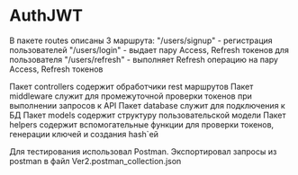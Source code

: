 # AuthJWT

В пакете routes описаны 3 маршрута:
    "/users/signup" - регистрация пользователей
    "/users/login" - выдает пару Access, Refresh токенов для пользователя
    "/users/refresh" - выполняет Refresh операцию на пару Access, Refresh токенов

Пакет controllers содержит обработчики rest маршрутов
Пакет middleware служит для промежуточной проверки токенов при выполнении запросов к API
Пакет database служит для подключения к БД
Пакет models содержит структуру пользовательской модели
Пакет helpers содержит вспомогательные функции для проверки токенов, генерации ключей и создания hash`ей

Для тестирования использовал Postman. Экспортировал запросы из postman в файл Ver2.postman_collection.json
